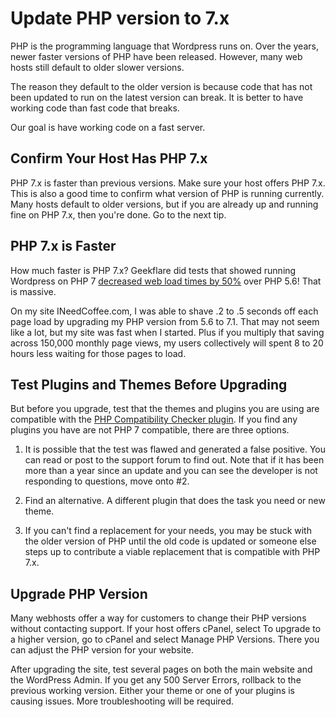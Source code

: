# Update PHP version to 7.x

PHP is the programming language that Wordpress runs on. Over the years, newer faster versions of PHP have been released. However, many web hosts still default to older slower versions.

The reason they default to the older version is because code that has not been updated to run on the latest version can break. It is better to have working code than fast code that breaks.

Our goal is have working code on a fast server.

## Confirm Your Host Has PHP 7.x

PHP 7.x is faster than previous versions. Make sure your host offers PHP 7.x. This is also a good time to confirm what version of PHP is running currently. Many hosts default to older versions, but if you are already up and running fine on PHP 7.x, then you're done. Go to the next tip.

## PHP 7.x is Faster

How much faster is PHP 7.x? Geekflare did tests that showed running Wordpress on PHP 7 [decreased web load times by 50%](https://geekflare.com/wordpress-php-fpm7/) over PHP 5.6! That is massive.

On my site INeedCoffee.com, I was able to shave .2 to .5 seconds off each page load by upgrading my PHP version from 5.6 to 7.1. That may not seem like a lot, but my site was fast when I started. Plus if you multiply that saving across 150,000 monthly page views, my users collectively will spent 8 to 20 hours less waiting for those pages to load.

## Test Plugins and Themes Before Upgrading

But before you upgrade, test that the themes and plugins you are using are compatible with the [PHP Compatibility Checker plugin](https://wordpress.org/plugins/php-compatibility-checker/). If you find any plugins you have are not PHP 7 compatible, there are three options.

1. It is possible that the test was flawed and generated a false positive. You can read or post to the support forum to find out. Note that if it has been more than a year since an update and you can see the developer is not responding to questions, move onto #2.

1. Find an alternative. A different plugin that does the task you need or new theme.

1. If you can't find a replacement for your needs, you may be stuck with the older version of PHP until the old code is updated or someone else steps up to contribute a viable replacement that is compatible with PHP 7.x.

## Upgrade PHP Version

Many webhosts offer a way for customers to change their PHP versions without contacting support. If your host offers cPanel, select To upgrade to a higher version, go to cPanel and select Manage PHP Versions. There you can adjust the PHP version for your website.

[comment]: # (@todo ScreenShot)
[comment]: # (@body Make screenshot of cPanel instructions)

After upgrading the site, test several pages on both the main website and the WordPress Admin. If you get any 500 Server Errors, rollback to the previous working version. Either your theme or one of your plugins is causing issues. More troubleshooting will be required.
